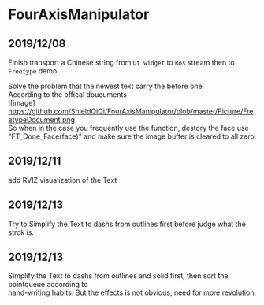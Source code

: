# FourAxisManipulator

## 2019/12/08

Finish transport a Chinese string from `Qt widget` to `Ros` stream then to `Freetype` demo

Solve the problem that the newest text carry the before one.
<br>
According to the offical doucuments<br>
![image] https://github.com/ShieldQiQi/FourAxisManipulator/blob/master/Picture/FreetypeDocument.png
<br>So when in the case you frequently use the function, destory the face use "FT_Done_Face(face)" and make sure the image buffer is cleared to all zero.


## 2019/12/11

add RVIZ visualization of the Text

## 2019/12/13

Try to Simplify the Text to dashs from outlines first before judge what the strok is.

## 2019/12/13

Simplify the Text to dashs from outlines and solid first, then sort the pointqueue according to 
<br>
hand-writing habits. But the effects is not obvious, need for more revolution.

